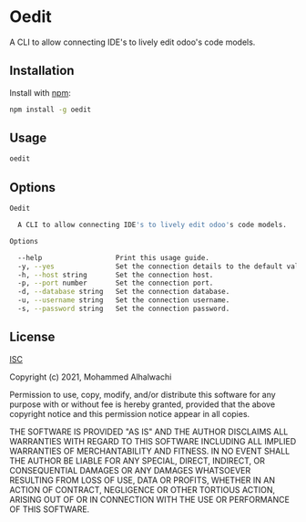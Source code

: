 # Oedit

A CLI to allow connecting IDE's to lively edit odoo's code models.

## Installation
Install with [npm](https://www.npmjs.com/):

```bash
npm install -g oedit
```

## Usage

```bash
oedit
```

## Options
```bash
Oedit

  A CLI to allow connecting IDE's to lively edit odoo's code models.

Options

  --help                  Print this usage guide.
  -y, --yes               Set the connection details to the default values.
  -h, --host string       Set the connection host.
  -p, --port number       Set the connection port.
  -d, --database string   Set the connection database.
  -u, --username string   Set the connection username.
  -s, --password string   Set the connection password.
```

## License
[ISC](https://choosealicense.com/licenses/isc/)

Copyright (c) 2021, Mohammed Alhalwachi

Permission to use, copy, modify, and/or distribute this software for any
purpose with or without fee is hereby granted, provided that the above
copyright notice and this permission notice appear in all copies.

THE SOFTWARE IS PROVIDED "AS IS" AND THE AUTHOR DISCLAIMS ALL WARRANTIES
WITH REGARD TO THIS SOFTWARE INCLUDING ALL IMPLIED WARRANTIES OF
MERCHANTABILITY AND FITNESS. IN NO EVENT SHALL THE AUTHOR BE LIABLE FOR
ANY SPECIAL, DIRECT, INDIRECT, OR CONSEQUENTIAL DAMAGES OR ANY DAMAGES
WHATSOEVER RESULTING FROM LOSS OF USE, DATA OR PROFITS, WHETHER IN AN
ACTION OF CONTRACT, NEGLIGENCE OR OTHER TORTIOUS ACTION, ARISING OUT OF
OR IN CONNECTION WITH THE USE OR PERFORMANCE OF THIS SOFTWARE.